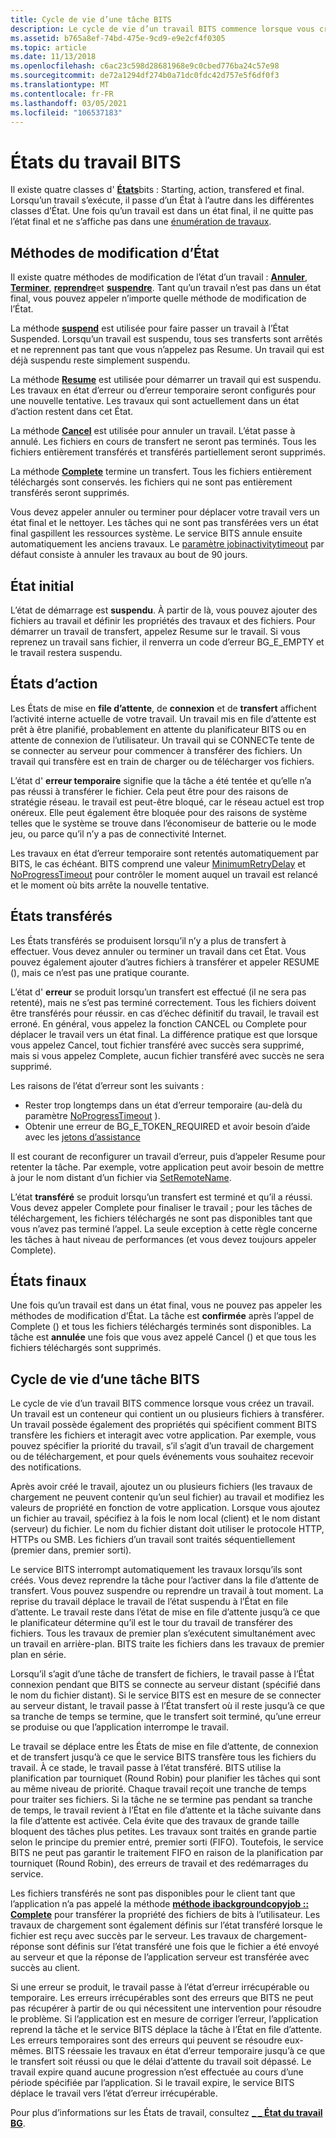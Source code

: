 ```yaml
---
title: Cycle de vie d’une tâche BITS
description: Le cycle de vie d’un travail BITS commence lorsque vous créez un travail.
ms.assetid: b765a8ef-74bd-475e-9cd9-e9e2cf4f0305
ms.topic: article
ms.date: 11/13/2018
ms.openlocfilehash: c6ac23c598d28681968e9c0cbed776ba24c57e98
ms.sourcegitcommit: de72a1294df274b0a71dc0fdc42d757e5f6df0f3
ms.translationtype: MT
ms.contentlocale: fr-FR
ms.lasthandoff: 03/05/2021
ms.locfileid: "106537183"
---
```

# <a name="bits-job-states"></a>États du travail BITS
Il existe quatre classes d' [**États**](/windows/desktop/api/Bits/ne-bits-bg_job_state)bits : Starting, action, transfered et final. Lorsqu’un travail s’exécute, il passe d’un État à l’autre dans les différentes classes d’État. Une fois qu’un travail est dans un état final, il ne quitte pas l’état final et ne s’affiche pas dans une [énumération de travaux](/windows/desktop/api/bits/nf-bits-ibackgroundcopymanager-enumjobs).

## <a name="state-changing-methods"></a>Méthodes de modification d’État
Il existe quatre méthodes de modification de l’état d’un travail : [**Annuler**](/windows/desktop/api/Bits/nf-bits-ibackgroundcopyjob-cancel), [**Terminer**](/windows/desktop/api/Bits/nf-bits-ibackgroundcopyjob-complete), [**reprendre**](/windows/desktop/api/Bits/nf-bits-ibackgroundcopyjob-resume)et [**suspendre**](/windows/desktop/api/Bits/nf-bits-ibackgroundcopyjob-suspend). Tant qu’un travail n’est pas dans un état final, vous pouvez appeler n’importe quelle méthode de modification de l’État. 

La méthode [**suspend**](/windows/desktop/api/Bits/nf-bits-ibackgroundcopyjob-suspend) est utilisée pour faire passer un travail à l’État Suspended. Lorsqu’un travail est suspendu, tous ses transferts sont arrêtés et ne reprennent pas tant que vous n’appelez pas Resume.
Un travail qui est déjà suspendu reste simplement suspendu.

La méthode [**Resume**](/windows/desktop/api/Bits/nf-bits-ibackgroundcopyjob-resume) est utilisée pour démarrer un travail qui est suspendu. Les travaux en état d’erreur ou d’erreur temporaire seront configurés pour une nouvelle tentative. Les travaux qui sont actuellement dans un état d’action restent dans cet État.

La méthode [**Cancel**](/windows/desktop/api/Bits/nf-bits-ibackgroundcopyjob-cancel) est utilisée pour annuler un travail. L’état passe à annulé. Les fichiers en cours de transfert ne seront pas terminés. Tous les fichiers entièrement transférés et transférés partiellement seront supprimés.

La méthode [**Complete**](/windows/desktop/api/Bits/nf-bits-ibackgroundcopyjob-complete) termine un transfert. Tous les fichiers entièrement téléchargés sont conservés. les fichiers qui ne sont pas entièrement transférés seront supprimés.

Vous devez appeler annuler ou terminer pour déplacer votre travail vers un état final et le nettoyer. Les tâches qui ne sont pas transférées vers un état final gaspillent les ressources système. Le service BITS annule ensuite automatiquement les anciens travaux. Le [paramètre jobinactivitytimeout](/windows/desktop/Bits/group-policies) par défaut consiste à annuler les travaux au bout de 90 jours.


## <a name="starting-state"></a>État initial 
L’état de démarrage est **suspendu**. À partir de là, vous pouvez ajouter des fichiers au travail et définir les propriétés des travaux et des fichiers. Pour démarrer un travail de transfert, appelez Resume sur le travail. Si vous reprenez un travail sans fichier, il renverra un code d’erreur BG_E_EMPTY et le travail restera suspendu.

## <a name="action-states"></a>États d’action
Les États de mise en **file d’attente**, de **connexion** et de **transfert** affichent l’activité interne actuelle de votre travail. Un travail mis en file d’attente est prêt à être planifié, probablement en attente du planificateur BITS ou en attente de connexion de l’utilisateur. Un travail qui se CONNECTe tente de se connecter au serveur pour commencer à transférer des fichiers. Un travail qui transfère est en train de charger ou de télécharger vos fichiers.

L’état d' **erreur temporaire** signifie que la tâche a été tentée et qu’elle n’a pas réussi à transférer le fichier. Cela peut être pour des raisons de stratégie réseau. le travail est peut-être bloqué, car le réseau actuel est trop onéreux. Elle peut également être bloquée pour des raisons de système telles que le système se trouve dans l’économiseur de batterie ou le mode jeu, ou parce qu’il n’y a pas de connectivité Internet. 

Les travaux en état d’erreur temporaire sont retentés automatiquement par BITS, le cas échéant. BITS comprend une valeur [MinimumRetryDelay](/windows/desktop/api/bits/nf-bits-ibackgroundcopyjob-setminimumretrydelay) et [NoProgressTimeout](/windows/desktop/api/bits/nf-bits-ibackgroundcopyjob-setnoprogresstimeout) pour contrôler le moment auquel un travail est relancé et le moment où bits arrête la nouvelle tentative.


## <a name="transferred-states"></a>États transférés
Les États transférés se produisent lorsqu’il n’y a plus de transfert à effectuer. Vous devez annuler ou terminer un travail dans cet État. Vous pouvez également ajouter d’autres fichiers à transférer et appeler RESUME (), mais ce n’est pas une pratique courante.

L’état d' **erreur** se produit lorsqu’un transfert est effectué (il ne sera pas retenté), mais ne s’est pas terminé correctement. Tous les fichiers doivent être transférés pour réussir. en cas d’échec définitif du travail, le travail est erroné. En général, vous appelez la fonction CANCEL ou Complete pour déplacer le travail vers un état final. La différence pratique est que lorsque vous appelez Cancel, tout fichier transféré avec succès sera supprimé, mais si vous appelez Complete, aucun fichier transféré avec succès ne sera supprimé.

Les raisons de l’état d’erreur sont les suivants : 
* Rester trop longtemps dans un état d’erreur temporaire (au-delà du paramètre [NoProgressTimeout](/windows/desktop/api/bits/nf-bits-ibackgroundcopyjob-setnoprogresstimeout) ).
* Obtenir une erreur de BG_E_TOKEN_REQUIRED et avoir besoin d’aide avec les [jetons d’assistance](/windows/desktop/Bits/helper-tokens-for-bits-transfer-jobs)

Il est courant de reconfigurer un travail d’erreur, puis d’appeler Resume pour retenter la tâche. Par exemple, votre application peut avoir besoin de mettre à jour le nom distant d’un fichier via [SetRemoteName](/windows/desktop/api/bits2_0/nf-bits2_0-ibackgroundcopyfile2-setremotename).

L’état **transféré** se produit lorsqu’un transfert est terminé et qu’il a réussi. Vous devez appeler Complete pour finaliser le travail ; pour les tâches de téléchargement, les fichiers téléchargés ne sont pas disponibles tant que vous n’avez pas terminé l’appel. La seule exception à cette règle concerne les tâches à haut niveau de performances (et vous devez toujours appeler Complete).

## <a name="final-states"></a>États finaux
Une fois qu’un travail est dans un état final, vous ne pouvez pas appeler les méthodes de modification d’État. La tâche est **confirmée** après l’appel de Complete () et tous les fichiers téléchargés terminés sont disponibles. La tâche est **annulée** une fois que vous avez appelé Cancel () et que tous les fichiers téléchargés sont supprimés. 


## <a name="life-cycle-of-a-bits-job"></a>Cycle de vie d’une tâche BITS

Le cycle de vie d’un travail BITS commence lorsque vous créez un travail. Un travail est un conteneur qui contient un ou plusieurs fichiers à transférer. Un travail possède également des propriétés qui spécifient comment BITS transfère les fichiers et interagit avec votre application. Par exemple, vous pouvez spécifier la priorité du travail, s’il s’agit d’un travail de chargement ou de téléchargement, et pour quels événements vous souhaitez recevoir des notifications.

Après avoir créé le travail, ajoutez un ou plusieurs fichiers (les travaux de chargement ne peuvent contenir qu’un seul fichier) au travail et modifiez les valeurs de propriété en fonction de votre application. Lorsque vous ajoutez un fichier au travail, spécifiez à la fois le nom local (client) et le nom distant (serveur) du fichier. Le nom du fichier distant doit utiliser le protocole HTTP, HTTPs ou SMB. Les fichiers d’un travail sont traités séquentiellement (premier dans, premier sorti).

Le service BITS interrompt automatiquement les travaux lorsqu’ils sont créés. Vous devez reprendre la tâche pour l’activer dans la file d’attente de transfert. Vous pouvez suspendre ou reprendre un travail à tout moment. La reprise du travail déplace le travail de l’état suspendu à l’État en file d’attente. Le travail reste dans l’état de mise en file d’attente jusqu’à ce que le planificateur détermine qu’il est le tour du travail de transférer des fichiers. Tous les travaux de premier plan s’exécutent simultanément avec un travail en arrière-plan. BITS traite les fichiers dans les travaux de premier plan en série.

Lorsqu’il s’agit d’une tâche de transfert de fichiers, le travail passe à l’État connexion pendant que BITS se connecte au serveur distant (spécifié dans le nom du fichier distant). Si le service BITS est en mesure de se connecter au serveur distant, le travail passe à l’État transfert où il reste jusqu’à ce que sa tranche de temps se termine, que le transfert soit terminé, qu’une erreur se produise ou que l’application interrompe le travail.

Le travail se déplace entre les États de mise en file d’attente, de connexion et de transfert jusqu’à ce que le service BITS transfère tous les fichiers du travail. À ce stade, le travail passe à l’état transféré. BITS utilise la planification par tourniquet (Round Robin) pour planifier les tâches qui sont au même niveau de priorité. Chaque travail reçoit une tranche de temps pour traiter ses fichiers. Si la tâche ne se termine pas pendant sa tranche de temps, le travail revient à l’État en file d’attente et la tâche suivante dans la file d’attente est activée. Cela évite que des travaux de grande taille bloquent des tâches plus petites. Les travaux sont traités en grande partie selon le principe du premier entré, premier sorti (FIFO). Toutefois, le service BITS ne peut pas garantir le traitement FIFO en raison de la planification par tourniquet (Round Robin), des erreurs de travail et des redémarrages du service.

Les fichiers transférés ne sont pas disponibles pour le client tant que l’application n’a pas appelé la méthode [**méthode ibackgroundcopyjob :: Complete**](/windows/desktop/api/Bits/nf-bits-ibackgroundcopyjob-complete) pour transférer la propriété des fichiers de bits à l’utilisateur. Les travaux de chargement sont également définis sur l’état transféré lorsque le fichier est reçu avec succès par le serveur. Les travaux de chargement-réponse sont définis sur l’état transféré une fois que le fichier a été envoyé au serveur et que la réponse de l’application serveur est transférée avec succès au client.

Si une erreur se produit, le travail passe à l’état d’erreur irrécupérable ou temporaire. Les erreurs irrécupérables sont des erreurs que BITS ne peut pas récupérer à partir de ou qui nécessitent une intervention pour résoudre le problème. Si l’application est en mesure de corriger l’erreur, l’application reprend la tâche et le service BITS déplace la tâche à l’État en file d’attente. Les erreurs temporaires sont des erreurs qui peuvent se résoudre eux-mêmes. BITS réessaie les travaux en état d’erreur temporaire jusqu’à ce que le transfert soit réussi ou que le délai d’attente du travail soit dépassé. Le travail expire quand aucune progression n’est effectuée au cours d’une période spécifiée par l’application. Si le travail expire, le service BITS déplace le travail vers l’état d’erreur irrécupérable.

Pour plus d’informations sur les États de travail, consultez [**\_ \_ État du travail BG**](/windows/desktop/api/Bits/ne-bits-bg_job_state).
